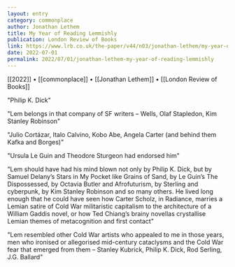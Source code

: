 ```yaml
---
layout: entry
category: commonplace
author: Jonathan Lethem
title: My Year of Reading Lemmishly
publication: London Review of Books
link: https://www.lrb.co.uk/the-paper/v44/n03/jonathan-lethem/my-year-of-reading-lemmishly
date: 2022-07-01
permalink: 2022/07/01/jonathan-lethem-my-year-of-reading-lemmishly
---
```


[[2022]] • [[commonplace]] • [[Jonathan Lethem]] • [[London Review of Books]]

"Philip K. Dick"

"Lem belongs in that company of SF writers – Wells, Olaf Stapledon, Kim Stanley Robinson"

"Julio Cortázar, Italo Calvino, Kobo Abe, Angela Carter (and behind them Kafka and Borges)"

"Ursula Le Guin and Theodore Sturgeon had endorsed him"

"Lem should have had his mind blown not only by Philip K. Dick, but by Samuel Delany’s Stars in My Pocket like Grains of Sand, by Le Guin’s The Dispossessed, by Octavia Butler and Afrofuturism, by Sterling and cyberpunk, by Kim Stanley Robinson and so many others. He lived long enough that he could have seen how Carter Scholz, in Radiance, marries a Lemian satire of Cold War militaristic capitalism to the architecture of a William Gaddis novel, or how Ted Chiang’s brainy novellas crystallise Lemian themes of metacognition and first contact"

"Lem resembled other Cold War artists who appealed to me in those years, men who ironised or allegorised mid-century cataclysms and the Cold War fear that emerged from them – Stanley Kubrick, Philip K. Dick, Rod Serling, J.G. Ballard"
